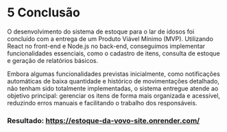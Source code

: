 # 5 Conclusão

O desenvolvimento do sistema de estoque para o lar de idosos foi concluído com a entrega de um Produto Viável Mínimo (MVP). Utilizando React no front-end e Node.js no back-end, conseguimos implementar funcionalidades essenciais, como o cadastro de itens, consulta de estoque e geração de relatórios básicos. 

Embora algumas funcionalidades previstas inicialmente, como notificações automáticas de baixa quantidade e histórico de movimentações detalhado, não tenham sido totalmente implementadas, o sistema entregue atende ao objetivo principal: gerenciar os itens de forma mais organizada e acessível, reduzindo erros manuais e facilitando o trabalho dos responsáveis. 

### Resultado: https://estoque-da-vovo-site.onrender.com/
